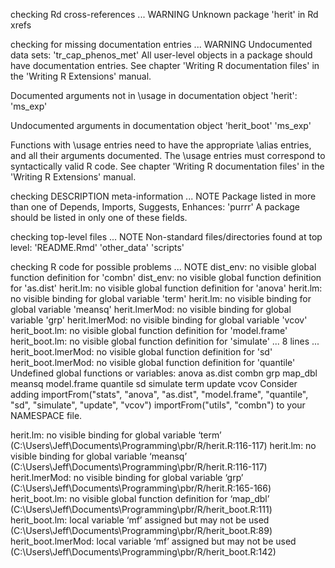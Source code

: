 


checking Rd cross-references ... WARNING
Unknown package 'herit' in Rd xrefs

checking for missing documentation entries ... WARNING
Undocumented data sets:
  'tr_cap_phenos_met'
All user-level objects in a package should have documentation entries.
See chapter 'Writing R documentation files' in the 'Writing R
Extensions' manual.



Documented arguments not in \usage in documentation object 'herit':
  'ms_exp'

Undocumented arguments in documentation object 'herit_boot'
  'ms_exp'

Functions with \usage entries need to have the appropriate \alias
entries, and all their arguments documented.
The \usage entries must correspond to syntactically valid R code.
See chapter 'Writing R documentation files' in the 'Writing R
Extensions' manual.

checking DESCRIPTION meta-information ... NOTE
Package listed in more than one of Depends, Imports, Suggests, Enhances:
  'purrr'
A package should be listed in only one of these fields.

checking top-level files ... NOTE
Non-standard files/directories found at top level:
  'README.Rmd' 'other_data' 'scripts'

checking R code for possible problems ... NOTE
dist_env: no visible global function definition for 'combn'
dist_env: no visible global function definition for 'as.dist'
herit.lm: no visible global function definition for 'anova'
herit.lm: no visible binding for global variable 'term'
herit.lm: no visible binding for global variable 'meansq'
herit.lmerMod: no visible binding for global variable 'grp'
herit.lmerMod: no visible binding for global variable 'vcov'
herit_boot.lm: no visible global function definition for 'model.frame'
herit_boot.lm: no visible global function definition for 'simulate'
... 8 lines ...
herit_boot.lmerMod: no visible global function definition for 'sd'
herit_boot.lmerMod: no visible global function definition for
  'quantile'
Undefined global functions or variables:
  anova as.dist combn grp map_dbl meansq model.frame quantile sd
  simulate term update vcov
Consider adding
  importFrom("stats", "anova", "as.dist", "model.frame", "quantile",
             "sd", "simulate", "update", "vcov")
  importFrom("utils", "combn")
to your NAMESPACE file.

  
  
  
herit.lm: no visible binding for global variable ‘term’ (C:\Users\Jeff\Documents\Programming\pbr/R/herit.R:116-117)
herit.lm: no visible binding for global variable ‘meansq’ (C:\Users\Jeff\Documents\Programming\pbr/R/herit.R:116-117)
herit.lmerMod: no visible binding for global variable ‘grp’ (C:\Users\Jeff\Documents\Programming\pbr/R/herit.R:165-166)
herit_boot.lm: no visible global function definition for ‘map_dbl’ (C:\Users\Jeff\Documents\Programming\pbr/R/herit_boot.R:111)
herit_boot.lm: local variable ‘mf’ assigned but may not be used (C:\Users\Jeff\Documents\Programming\pbr/R/herit_boot.R:89)
herit_boot.lmerMod: local variable ‘mf’ assigned but may not be used (C:\Users\Jeff\Documents\Programming\pbr/R/herit_boot.R:142)
